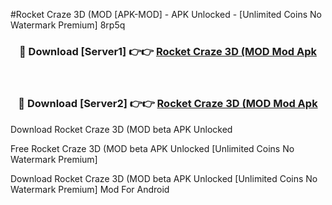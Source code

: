 #Rocket Craze 3D (MOD [APK-MOD] - APK Unlocked - [Unlimited Coins No Watermark Premium] 8rp5q



<div align="center">

<h3>🔴 Download [Server1] 👉👉 <a href="https://momento.my/?title=Rocket_Craze_3D_(MOD">Rocket Craze 3D (MOD Mod Apk</a></h3><br>

<h3>🔴 Download [Server2] 👉👉 <a href="https://momento.my/?title=Rocket_Craze_3D_(MOD">Rocket Craze 3D (MOD Mod Apk</a></h3>
</div>



Download Rocket Craze 3D (MOD beta APK Unlocked

Free Rocket Craze 3D (MOD beta APK Unlocked [Unlimited Coins No Watermark Premium]

Download Rocket Craze 3D (MOD beta APK Unlocked [Unlimited Coins No Watermark Premium] Mod For Android
